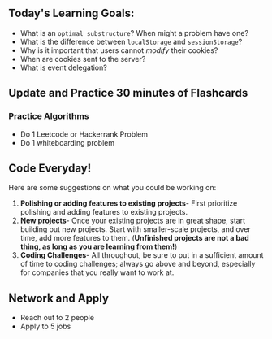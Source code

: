 ## Today's Learning Goals:

- What is an `optimal substructure`? When might a problem have one?
- What is the difference between `localStorage` and `sessionStorage`?
- Why is it important that users cannot _modify_ their cookies?
- When are cookies sent to the server?
- What is event delegation?

## Update and Practice 30 minutes of Flashcards

### Practice Algorithms
* Do 1 Leetcode or Hackerrank Problem
* Do 1 whiteboarding problem

## Code Everyday!

Here are some suggestions on what you could be working on:

1. **Polishing or adding features to existing projects**- First prioritize polishing and adding features to existing projects.
1. **New projects**- Once your existing projects are in great shape, start building out new projects. Start with smaller-scale projects, and over time, add more features to them. (**Unfinished projects are not a bad thing, as long as you are learning from them!**)
1. **Coding Challenges**- All throughout, be sure to put in a sufficient amount of time to coding challenges; always go above and beyond, especially for companies that you really want to work at.

## Network and Apply

* Reach out to 2 people
* Apply to 5 jobs